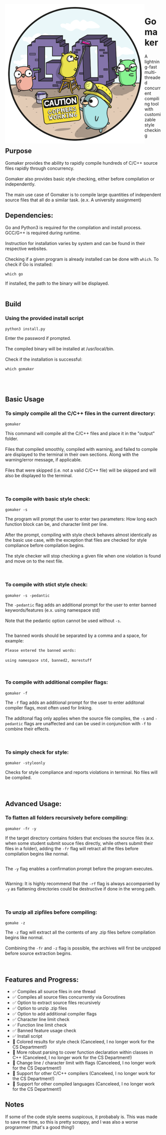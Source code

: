 <img src="https://github.com/chrisfishbob/gomaker/blob/main/HighResGopher.png" width="450" height="450" align="left"/> 

# **Gomaker**
A lightning-fast multi-threaded concurrent compiling tool with customizable style checking

## Purpose
Gomaker provides the ability to rapidly compile hundreds of C/C++ source files rapidly through concurrency. <br/><br/>
Gomaker also provides basic style checking, either before compilation or independently. <br/><br/>
The main use case of Gomaker is to compile large quantities of independent source files that all do a similar task. (e.x. A university assignment) <br/>

## Dependencies:
Go and Python3 is required for the compilation and install process. GCC/G++ is required during runtime. <br/><br/>
Instruction for installation varies by system and can be found in their respective websites. <br/><br/>
Checking if a given program is already installed can be done with `which`. To check if Go is installed:
```
which go
```
If installed, the path to the binary will be displayed. <br/><br/>

## Build
### Using the provided install script
```
python3 install.py
```
Enter the password if prompted. <br/><br/>
The compiled binary will be installed at /usr/local/bin. <br/><br/>
Check if the installation is successful:
```
which gomaker
````
<br/><br/>

## Basic Usage
### To simply compile all the C/C++ files in the current directory:
```
gomaker
```
This command will compile all the C/C++ files and place it in the "output" folder. <br/><br/>
Files that compiled smoothly, compiled with warning, and failed to compile are displayed to the terminal in their own sections. Along with
the warning/error message, if applicable. <br/><br/>
Files that were skipped (i.e. not a valid C/C++ file) will be skipped and will also be displayed to the terminal. <br/><br/><br/>

### To compile with basic style check:
```
gomaker -s
```
The program will prompt the user to enter two parameters: How long each function block can be, and character limit per line. <br/><br/>
After the prompt, compiling with style check behaves almost identically as the basic use case, with the exception that files are checked for style compliance before compilation begins. <br/><br/>
The style checker will stop checking a given file when one violation is found and move on to the next file. <br/><br/><br/>

### To compile with stict style check:
```
gomaker -s -pedantic
```
The `-pedantic` flag adds an additional prompt for the user to enter banned keywords/features (e.x. using namespace std) <br/><br/>
Note that the pedantic option cannot be used without `-s`. <br/><br/>

The banned words should be separated by a comma and a space, for example:
```
Please entered the banned words: 

using namespace std, banned2, morestuff
```
<br/>


### To compile with additional compiler flags:
```
gomaker -f
```
The `-f` flag adds an additional prompt for the user to enter additonal compiler flags, most often used for linking. <br/><br/>
The additonal flag only applies when the source file compiles, the `-s` and `-pedantic` flags are unaffected and can be used in conjunction with
`-f` to combine their effects.<br/><br/><br/>



### To simply check for style:
```
gomaker -styleonly
```
Checks for style compliance and reports violations in terminal. No files will be compiled. <br/><br><br/>


## Advanced Usage:
### To flatten all folders recursively before compiling:
```
gomaker -fr -y
```
If the target directory contains folders that encloses the source files (e.x. when some student submit souce files directly, while others submit their files in a folder), adding the `-fr` flag will retract all the files before compilation begins like normal. <br/><br/>

The `-y` flag enables a confirmation prompt before the program executes.<br/><br/>

Warning: It is highly recommend that the `-rf` flag is always accompanied by `-y` as flattening directories could be destructive if done in the wrong path. <br/><br/> <br/>


### To unzip all zipfiles before compiling:
```
gomake -z
```
The `-z` flag will extract all the contents of any .zip files before compilation begins like normal. <br/><br/>
Combining the `-fr` and `-z` flag is possible, the archives will first be unzipped before source extraction begins.<br/><br/><br/>

## Features and Progress:
- :white_check_mark: Compiles all source files in one thread
- :white_check_mark: Compiles all source files concurrently via Goroutines
- :white_check_mark: Option to extract source files recursively
- :white_check_mark: Option to unzip .zip files
- :white_check_mark: Option to add additional compiler flags
- :white_check_mark: Character line limit check
- :white_check_mark: Function line limit check
- :white_check_mark: Banned feature usage check
- :white_check_mark: Install script
- 🔷 Colored results for style check (Canceleed, I no longer work for the CS Department!)
- 🔷 More robust parsing to cover function declaration within classes in C++ (Canceleed, I no longer work for the CS Department!)
- 🔷 Change line / character limit with flags (Canceleed, I no longer work for the CS Department!)
- 🔷 Support for other C/C++ compilers (Canceleed, I no longer work for the CS Department!)
- 🔷 Support for other compiled languages (Canceleed, I no longer work for the CS Department!)


## Notes
If some of the code style seems suspicous, it probabaly is. This was made to save me time, so this is pretty scrappy, and I was also a worse programmer (that's a good thing!)

